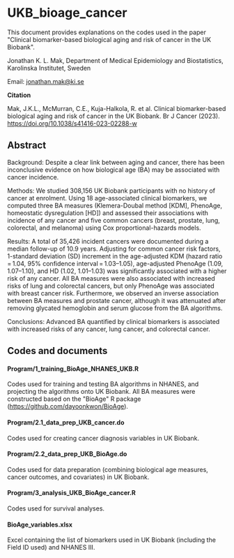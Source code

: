 # UKB_bioage_cancer

This document provides explanations on the codes used in the paper "Clinical biomarker-based biological aging and risk of cancer in the UK Biobank".

Jonathan K. L. Mak, Department of Medical Epidemiology and Biostatistics, Karolinska Institutet, Sweden

Email: jonathan.mak@ki.se 



**Citation**

Mak, J.K.L., McMurran, C.E., Kuja-Halkola, R. et al. Clinical biomarker-based biological aging and risk of cancer in the UK Biobank. Br J Cancer (2023). https://doi.org/10.1038/s41416-023-02288-w


## Abstract

Background: Despite a clear link between aging and cancer, there has been inconclusive evidence on how biological age (BA) may be associated with cancer incidence.

Methods: We studied 308,156 UK Biobank participants with no history of cancer at enrolment. Using 18 age-associated clinical biomarkers, we computed three BA measures (Klemera-Doubal method [KDM], PhenoAge, homeostatic dysregulation [HD]) and assessed their associations with incidence of any cancer and five common cancers (breast, prostate, lung, colorectal, and melanoma) using Cox proportional-hazards models.

Results: A total of 35,426 incident cancers were documented during a median follow-up of 10.9 years. Adjusting for common cancer risk factors, 1-standard deviation (SD) increment in the age-adjusted KDM (hazard ratio = 1.04, 95% confidence interval = 1.03–1.05), age-adjusted PhenoAge (1.09, 1.07–1.10), and HD (1.02, 1.01–1.03) was significantly associated with a higher risk of any cancer. All BA measures were also associated with increased risks of lung and colorectal cancers, but only PhenoAge was associated with breast cancer risk. Furthermore, we observed an inverse association between BA measures and prostate cancer, although it was attenuated after removing glycated hemoglobin and serum glucose from the BA algorithms.

Conclusions: Advanced BA quantified by clinical biomarkers is associated with increased risks of any cancer, lung cancer, and colorectal cancer.



## Codes and documents

#### Program/1_training_BioAge_NHANES_UKB.R

Codes used for training and testing BA algorithms in NHANES, and projecting the algorithms onto UK Biobank. All BA measures were constructed based on the "BioAge" R package (https://github.com/dayoonkwon/BioAge).

#### Program/2.1_data_prep_UKB_cancer.do

Codes used for creating cancer diagnosis variables in UK Biobank.

#### Program/2.2_data_prep_UKB_BioAge.do

Codes used for data preparation (combining biological age measures, cancer outcomes, and covariates) in UK Biobank.

#### Program/3_analysis_UKB_BioAge_cancer.R

Codes used for survival analyses.

#### BioAge_variables.xlsx

Excel containing the list of biomarkers used in UK Biobank (including the Field ID used) and NHANES III.
